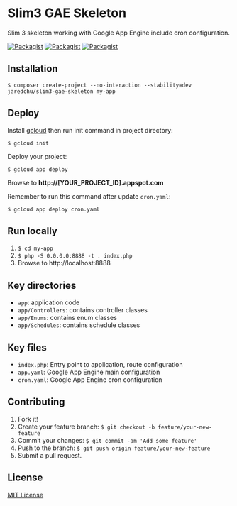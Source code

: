 # Slim3 GAE Skeleton
Slim 3 skeleton working with Google App Engine include cron configuration.

[![Packagist](https://img.shields.io/packagist/v/jaredchu/slim3-gae-skeleton.svg)](https://packagist.org/packages/jaredchu/slim3-gae-skeleton)
[![Packagist](https://img.shields.io/packagist/dt/jaredchu/slim3-gae-skeleton.svg)](https://packagist.org/packages/jaredchu/slim3-gae-skeleton)
[![Packagist](https://img.shields.io/packagist/l/jaredchu/slim3-gae-skeleton.svg)](https://packagist.org/packages/jaredchu/slim3-gae-skeleton)

## Installation
`$ composer create-project --no-interaction --stability=dev jaredchu/slim3-gae-skeleton my-app`

## Deploy

Install [gcloud](https://cloud.google.com/sdk/downloads) then run init command in project directory:

`$ gcloud init`

Deploy your project:

`$ gcloud app deploy`

Browse to **http://[YOUR_PROJECT_ID].appspot.com**

Remember to run this command after update `cron.yaml`:

`$ gcloud app deploy cron.yaml`

## Run locally
1. `$ cd my-app`
2. `$ php -S 0.0.0.0:8888 -t . index.php`
3. Browse to http://localhost:8888

## Key directories
- `app`: application code 
- `app/Controllers`: contains controller classes
- `app/Enums`: contains enum classes
- `app/Schedules`: contains schedule classes

## Key files
- `index.php`: Entry point to application, route configuration
- `app.yaml`: Google App Engine main configuration
- `cron.yaml`: Google App Engine cron configuration

## Contributing
1. Fork it!
2. Create your feature branch: `$ git checkout -b feature/your-new-feature`
3. Commit your changes: `$ git commit -am 'Add some feature'`
4. Push to the branch: `$ git push origin feature/your-new-feature`
5. Submit a pull request.

## License
[MIT License](https://github.com/jaredchu/Slim3-GAE-Skeleton/blob/master/LICENSE)
